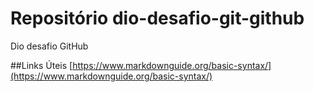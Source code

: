 # Repositório dio-desafio-git-github
Dio desafio GitHub

##Links Úteis
[https://www.markdownguide.org/basic-syntax/](https://www.markdownguide.org/basic-syntax/)
